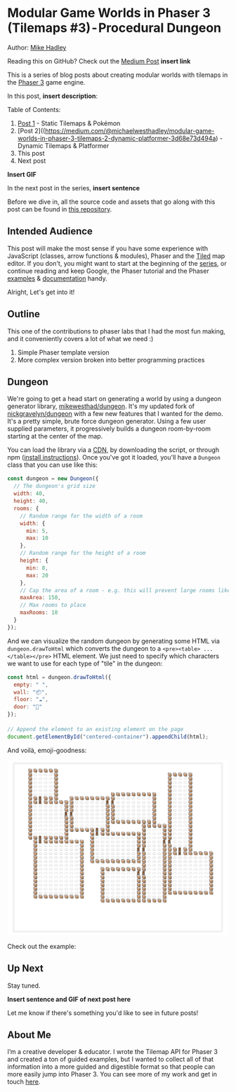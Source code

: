 # Modular Game Worlds in Phaser 3 (Tilemaps #3) - Procedural Dungeon

Author: [Mike Hadley](https://www.mikewesthad.com/)

Reading this on GitHub? Check out the [Medium Post]() **insert link**

This is a series of blog posts about creating modular worlds with tilemaps in the [Phaser 3](http://phaser.io/) game engine.

In this post, **insert description**:

Table of Contents:

1.  [Post 1](https://medium.com/@michaelwesthadley/modular-game-worlds-in-phaser-3-tilemaps-1-958fc7e6bbd6) - Static Tilemaps & Pokémon
2.  [Post 2]((https://medium.com/@michaelwesthadley/modular-game-worlds-in-phaser-3-tilemaps-2-dynamic-platformer-3d68e73d494a) - Dynamic Tilemaps & Platformer
3.  This post
4.  Next post

**Insert GIF**

In the next post in the series, **insert sentence**

Before we dive in, all the source code and assets that go along with this post can be found in [this repository](https://github.com/mikewesthad/phaser-3-tilemap-blog-posts/tree/master/examples/post-3).

## Intended Audience

This post will make the most sense if you have some experience with JavaScript (classes, arrow functions & modules), Phaser and the [Tiled](https://www.mapeditor.org/) map editor. If you don't, you might want to start at the beginning of the [series](https://medium.com/@michaelwesthadley/modular-game-worlds-in-phaser-3-tilemaps-1-958fc7e6bbd6), or continue reading and keep Google, the Phaser tutorial and the Phaser [examples](https://labs.phaser.io/) & [documentation](https://photonstorm.github.io/phaser3-docs/index.html) handy.

Alright, Let's get into it!

## Outline

This one of the contributions to phaser labs that I had the most fun making, and it conveniently covers a lot of what we need :)

1.  Simple Phaser template version
2.  More complex version broken into better programming practices

## Dungeon

We're going to get a head start on generating a world by using a dungeon generator library, [mikewesthad/dungeon](https://github.com/mikewesthad/dungeon). It's my updated fork of [nickgravelyn/dungeon](https://github.com/nickgravelyn/dungeon) with a few new features that I wanted for the demo. It's a pretty simple, brute force dungeon generator. Using a few user supplied parameters, it progressively builds a dungeon room-by-room starting at the center of the map.

You can load the library via a [CDN](https://www.jsdelivr.com/package/npm/@mikewesthad/dungeon), by downloading the script, or through npm ([install instructions](https://github.com/mikewesthad/dungeon#installation)). Once you've got it loaded, you'll have a `Dungeon` class that you can use like this:

```js
const dungeon = new Dungeon({
  // The dungeon's grid size
  width: 40,
  height: 40,
  rooms: {
    // Random range for the width of a room
    width: {
      min: 5,
      max: 10
    },
    // Random range for the height of a room
    height: {
      min: 8,
      max: 20
    },
    // Cap the area of a room - e.g. this will prevent large rooms like 10 x 20
    maxArea: 150,
    // Max rooms to place
    maxRooms: 10
  }
});
```

And we can visualize the random dungeon by generating some HTML via `dungeon.drawToHtml` which converts the dungeon to a `<pre><table> ... </table></pre>` HTML element. We just need to specify which characters we want to use for each type of "tile" in the dungeon:

```js
const html = dungeon.drawToHtml({
  empty: " ",
  wall: "📦",
  floor: "☁️",
  door: "🚪"
});

// Append the element to an existing element on the page
document.getElementById("centered-container").appendChild(html);
```

And voilà, emoji-goodness:

![](images/emoji-dungeon.gif)

Check out the example:

## Up Next

Stay tuned.

**Insert sentence and GIF of next post here**

Let me know if there's something you'd like to see in future posts!

## About Me

I’m a creative developer & educator. I wrote the Tilemap API for Phaser 3 and created a ton of guided examples, but I wanted to collect all of that information into a more guided and digestible format so that people can more easily jump into Phaser 3. You can see more of my work and get in touch [here](https://www.mikewesthad.com/).
